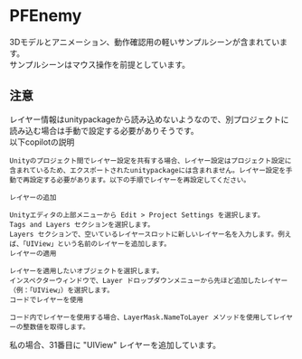 # PFEnemy

3Dモデルとアニメーション、動作確認用の軽いサンプルシーンが含まれています。  
サンプルシーンはマウス操作を前提としています。

## 注意

レイヤー情報はunitypackageから読み込めないようなので、別プロジェクトに読み込む場合は手動で設定する必要がありそうです。  
以下copilotの説明

```
Unityのプロジェクト間でレイヤー設定を共有する場合、レイヤー設定はプロジェクト設定に含まれているため、エクスポートされたunitypackageには含まれません。レイヤー設定を手動で再設定する必要があります。以下の手順でレイヤーを再設定してください。

レイヤーの追加

Unityエディタの上部メニューから Edit > Project Settings を選択します。
Tags and Layers セクションを選択します。
Layers セクションで、空いているレイヤースロットに新しいレイヤー名を入力します。例えば、「UIView」という名前のレイヤーを追加します。
レイヤーの適用

レイヤーを適用したいオブジェクトを選択します。
インスペクターウィンドウで、Layer ドロップダウンメニューから先ほど追加したレイヤー（例：「UIView」）を選択します。
コードでレイヤーを使用

コード内でレイヤーを使用する場合、LayerMask.NameToLayer メソッドを使用してレイヤーの整数値を取得します。
```

私の場合、31番目に "UIView" レイヤーを追加しています。